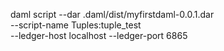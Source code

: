 daml script --dar .daml/dist/myfirstdaml-0.0.1.dar \
  --script-name Tuples:tuple_test \
  --ledger-host localhost --ledger-port 6865